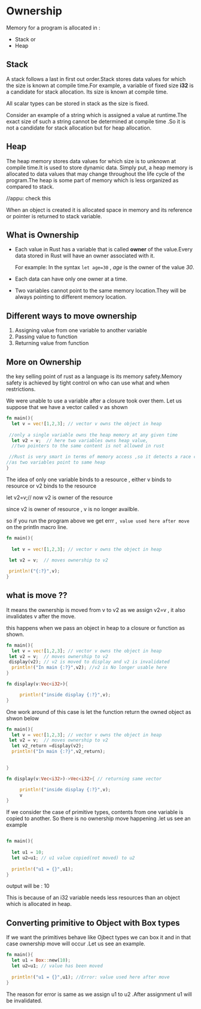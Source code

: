 # Ownership

Memory for a program is allocated in :

- Stack or
- Heap
  
## Stack

A stack follows a last in first out order.Stack stores data values for which the size is known at compile time.For example, a variable of fixed size **i32** is a candidate for stack allocation. Its size is known at compile time.

All scalar types can be stored in stack as the size is fixed.

Consider an example of a string which is assigned a value at runtime.The exact size of such a string cannot be determined at compile time .So it is not a candidate for stack allocation but for heap allocation.

## Heap

The heap memory stores data values for which size is to unknown at compile time.It is used to store dynamic data. Simply put, a heap memory is allocated to data values that may change throughout the life cycle of the program.The heap is some part of memory which is less organized as compared to stack. 

//appu: check this 

When an object is created it is allocated space in memory and its reference or pointer is returned to stack variable.

## What is Ownership

- Each value in Rust has a variable that is called **owner** of the value.Every data stored in Rust will have an owner associated with it.
 
  For example: In the syntax `let age=30` , *age* is the owner of the value  *30*.

- Each data can have only one owner at a time.
- Two variables cannot point to the same memory location.They will be always pointing to different memory location.

## Different ways to move ownership

1. Assigning value from one variable to another variable
2. Passing value  to function
3. Returning value from function


## More on Ownership

the key selling point of rust as a language is its memory safety.Memory safety is achieved by tight control on who can use what and when restrictions.

We were  unable to use a variable after a closure took over them.
Let us suppose that we have a vector called v as shown

```rust
fn main(){
  let v = vec![1,2,3]; // vector v owns the object in heap
  
 //only a single variable owns the heap memory at any given time
  let v2 = v;  // here two variables owns heap value,
  //two pointers to the same content is not allowed in rust

 //Rust is very smart in terms of memory access ,so it detects a race condition
//as two variables point to same heap 
}

```

The idea of only one variable binds to a resource , either v binds to resource or v2 binds to the resource

let v2=v;// now v2 is owner of the resource

since v2 is owner of resource , v is no longer availble.

so if you run the program above we get errr ,` value used here after move` on the println macro line.

```rust
fn main(){
 
  let v = vec![1,2,3]; // vector v owns the object in heap

 let v2 = v;  // moves ownership to v2  
 
 println!("{:?}",v);
}

```

## what is move ??

It means the ownership is moved from v to v2 as we assign v2=v , it also invalidates v after the move.

this happens when we pass an object in heap to a closure or function as shown.

```rust
fn main(){
  let v = vec![1,2,3]; // vector v owns the object in heap
 let v2 = v;  // moves ownership to v2
 display(v2); // v2 is moved to display and v2 is invalidated
  println!("In main {:?}",v2); //v2 is No longer usable here
}

fn display(v:Vec<i32>){

     println!("inside display {:?}",v);
}

```

One work around of this case is let the function return the owned object as shwon below

```rust
fn main(){
  let v = vec![1,2,3]; // vector v owns the object in heap
 let v2 = v;  // moves ownership to v2
  let v2_return =display(v2);
  println!("In main {:?}",v2_return);

  
}

fn display(v:Vec<i32>)->Vec<i32>{ // returning same vector

     println!("inside display {:?}",v);
     v
}

```

If we consider the case of primitive types, contents from one variable is copied to another. So there is no ownership move happening .let us see an example 

```rust

fn main(){
 
  let u1 = 10;
  let u2=u1; // u1 value copied(not moved) to u2
  
  println!("u1 = {}",u1);
}

```

output will be : 10

This is because of an i32 variable needs less resources than an object which is allocated in heap.

## Converting primitive to Object with Box types

 If we want the primitives behave like Ojbect types we can box it and in that case ownership move will occur .Let us see an example.

```rust
fn main(){
  let u1 = Box::new(10);
  let u2=u1; // value has been moved
  
  println!("u1 = {}",u1); //Error: value used here after move
}
```

The reason for error is same as we assign u1 to u2 .After assignment u1 will be invalidated.
